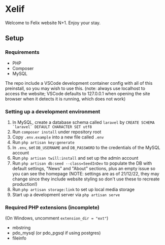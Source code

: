 Xelif
=====

Welcome to Felix website N+1. Enjoy your stay.

## Setup
### Requirements
- PHP
- Composer
- MySQL

The repo include a VSCode development container config with all of this preinstall, so you may wish to use this. (note: always use localhost to access the website; VSCode defaults to 127.0.0.1 when opening the site browser when it detects it is running, which does not work)

### Setting up a development environment
1. In MySQL, create a database schema called `laravel` by ``CREATE SCHEMA `laravel` DEFAULT CHARACTER SET utf8``
2. Run `composer install` under repository root
3. Copy `.env.example` into a new file called `.env`
4. Run `php artisan key:generate`
5. In `.env`, set `DB_USERNAME` and `DB_PASSWORD` to the credentials of the MySQL account
6. Run `php artisan twill:install` and set up the admin account
7. Run `php artisan db:seed --class=SeedInDev` to populate the DB with default settings, "News" and "About" sections, plus an empty issue so you can see the homepage (NOTE: settings are as of 21/12/22, they may change since they include website styling so don't use these to recreate production!)
8. Run `php artisan storage:link` to set up local media storage
9. Start up a development server via `php artisan serve`

### Required PHP extensions (incomplete)
(On Windows, uncomment `extension_dir = "ext"`)
- mbstring
- pdo_mysql (or pdo_pgsql if using postgres)
- fileinfo